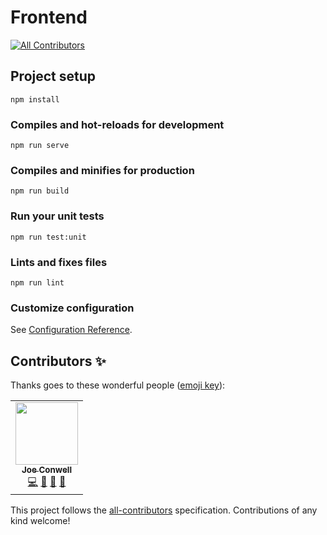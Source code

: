 # Frontend
<!-- ALL-CONTRIBUTORS-BADGE:START - Do not remove or modify this section -->
[![All Contributors](https://img.shields.io/badge/all_contributors-1-orange.svg?style=flat-square)](#contributors-)
<!-- ALL-CONTRIBUTORS-BADGE:END -->

## Project setup

```
npm install
```

### Compiles and hot-reloads for development

```
npm run serve
```

### Compiles and minifies for production

```
npm run build
```

### Run your unit tests

```
npm run test:unit
```

### Lints and fixes files

```
npm run lint
```

### Customize configuration

See [Configuration Reference](https://cli.vuejs.org/config/).

## Contributors ✨

Thanks goes to these wonderful people ([emoji key](https://allcontributors.org/docs/en/emoji-key)):

<!-- ALL-CONTRIBUTORS-LIST:START - Do not remove or modify this section -->
<!-- prettier-ignore-start -->
<!-- markdownlint-disable -->
<table>
  <tr>
    <td align="center"><a href="https://conwell.info"><img src="https://avatars.githubusercontent.com/u/9061382?v=4?s=100" width="100px;" alt=""/><br /><sub><b>Joe Conwell</b></sub></a><br /><a href="https://github.com/sudiptog81/mlh-orihack-frontend/commits?author=jmc529" title="Code">💻</a> <a href="#ideas-jmc529" title="Ideas, Planning, & Feedback">🤔</a> <a href="#design-jmc529" title="Design">🎨</a> <a href="https://github.com/sudiptog81/mlh-orihack-frontend/pulls?q=is%3Apr+reviewed-by%3Ajmc529" title="Reviewed Pull Requests">👀</a></td>
  </tr>
</table>

<!-- markdownlint-restore -->
<!-- prettier-ignore-end -->

<!-- ALL-CONTRIBUTORS-LIST:END -->

This project follows the [all-contributors](https://github.com/all-contributors/all-contributors) specification. Contributions of any kind welcome!